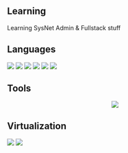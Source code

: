 ## Learning

Learning SysNet Admin & Fullstack stuff

## Languages

![](https://img.shields.io/badge/HTML5-informational?style=flat&logo=HTML5&logoColor=white&label=Code&labelColor=grey&color=E34F26)
![](https://img.shields.io/badge/Code-CSS3-informational?style=flat&logo=CSS3&color=E34F26)
![](https://img.shields.io/badge/JavaScript-informational?style=flat&logo=javascript&logoColor=white&labelColor=grey&color=E34F26)
![](https://img.shields.io/badge/Python-informational?style=flat&logo=python&logoColor=white&label=Code&labelColor=grey&color=E34F26)
![](https://img.shields.io/badge/Code-Markdown-informational?style=flat&logo=Markdown&color=E34F26)
![](https://img.shields.io/badge/Bash-informational?style=flat&logo=gnubash&logoColor=white&label=Code&labelColor=grey&color=E34F26)


## Tools

<p align="center">
  <a href="https://skillicons.dev">
    <img src="https://skillicons.dev/icons?i=replit,stackoverflow,gcp,azure,figma,cloudflare,github,linux,vscode,dotnet,bootstrap,discord,docker,git,nginx"/>
  </a>
</p>

## Virtualization

![](https://img.shields.io/badge/Virtu-VirtualBox-informational?style=flat&logo=VirtualBox&color=181717)
![](https://img.shields.io/badge/Virtu-VMWare-informational?style=flat&logo=VMWare&color=181717)

